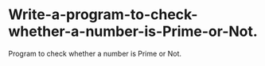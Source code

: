 # Write-a-program-to-check-whether-a-number-is-Prime-or-Not.
Program to check whether a number is Prime or Not.
